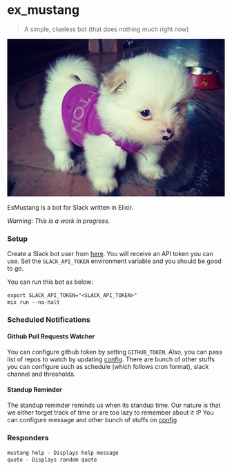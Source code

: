 # ex_mustang

> A simple, clueless bot (that does nothing much right now)

![Mustang](images/mustang.jpg)

ExMustang is a bot for Slack written in Elixir.

_Warning: This is a work in progress._

### Setup

Create a Slack bot user from [here](https://my.slack.com/services/new/bot). You will receive an API token you can use. Set the `SLACK_API_TOKEN` environment variable and you should be good to go.

You can run this bot as below:

```shell
export SLACK_API_TOKEN="<SLACK_API_TOKEN>"
mix run --no-halt
```

### Scheduled Notifications

#### Github Pull Requests Watcher

You can configure github token by setting `GITHUB_TOKEN`. Also, you can pass list of repos to watch by updating [config](config/config.exs#L11-L17). There are bunch of other stuffs you can configure such as schedule (which follows cron format), slack channel and thresholds.

#### Standup Reminder

The standup reminder reminds us when its standup time. Our nature is that we either forget track of time or are too lazy to remember about it :P You can configure message and other bunch of stuffs on [config](config/config.exs#L5-L9)

### Responders

```shell
mustang help - Displays help message
quote - Displays random quote
```
